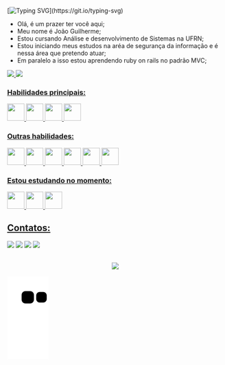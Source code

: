 [![Typing SVG](https://readme-typing-svg.demolab.com?font=Righteous&size=36&duration=1500&pause=1000&color=F70000&background=FFFFFF00&center=true&vCenter=true&multiline=true&width=700&height=100&lines=Ol%C3%A1+sou+o+Jo%C3%A3o;seja+bem+vindo+ao+meu+perfil!)](https://git.io/typing-svg)

- Olá, é um prazer ter você aqui;
- Meu nome é João Guilherme;
- Estou cursando Análise e desenvolvimento de Sistemas na UFRN;
- Estou iniciando meus estudos na aréa de segurança da informação e é nessa área que pretendo atuar;
- Em paralelo a isso estou aprendendo ruby on rails no padrão MVC;

<div>
<a href="https://github.com/JoaoGuilhermeMA">
<img height="180em" src="https://github-readme-stats.vercel.app/api/top-langs/?username=joaoguilhermema&layout=compact&langs_count=7&theme=dracula"/>
<img height="180em" src="https://github-readme-stats.vercel.app/api?username=JoaoGuilhermeMA&show_icons=true&theme=dracula&include_all_commits=true&count_private=true"/>
</div>

### Habilidades principais:
<div>
 <img src="https://cdn.jsdelivr.net/gh/devicons/devicon/icons/cplusplus/cplusplus-original.svg" width="40" height="40"/>
 <img src="https://cdn.jsdelivr.net/gh/devicons/devicon/icons/ruby/ruby-original.svg" width="40" height="40"/>
 <img src="https://cdn.jsdelivr.net/gh/devicons/devicon/icons/rails/rails-original-wordmark.svg" width="40" height="40"/> 
 <img src="https://cdn.jsdelivr.net/gh/devicons/devicon/icons/git/git-plain-wordmark.svg" width="40" height="40"/>
</div>

### Outras habilidades:
<div>
 <img src="https://cdn.jsdelivr.net/gh/devicons/devicon/icons/mysql/mysql-original-wordmark.svg" width="40" height="40"/>          
 <img src="https://cdn.jsdelivr.net/gh/devicons/devicon/icons/html5/html5-plain-wordmark.svg" width="40" height="40"/>
 <img src="https://cdn.jsdelivr.net/gh/devicons/devicon/icons/css3/css3-original.svg" width="40" height="40"/>
 <img src="https://cdn.jsdelivr.net/gh/devicons/devicon/icons/java/java-original-wordmark.svg" width="40" height="40"/>
 <img src="https://cdn.jsdelivr.net/gh/devicons/devicon/icons/androidstudio/androidstudio-plain-wordmark.svg" width="40" height="40"/>
 <img src="https://cdn.jsdelivr.net/gh/devicons/devicon/icons/python/python-original-wordmark.svg" width="40" height="40"/>
</div>         

### Estou estudando no momento:
<div>
 <img src="https://cdn.jsdelivr.net/gh/devicons/devicon/icons/redhat/redhat-plain-wordmark.svg" width="40" height="40"/>
 <img src="https://cdn.jsdelivr.net/gh/devicons/devicon/icons/javascript/javascript-plain.svg" width="40" height="40"/>
 <img src="https://cdn.jsdelivr.net/gh/devicons/devicon/icons/rails/rails-original-wordmark.svg" width="40" height="40"/> 
</div>          

## Contatos:

<div>
<a href="https://www.instagram.com/_joao._guilherme_/" target="_blank"><img src="https://img.shields.io/badge/-Instagram-%23E4405F?style=for-the-badge&logo=instagram&logoColor=white" target="_blank"></a>
<a href = "mailto:joomoreira36@gmail.com"><img src="https://img.shields.io/badge/Gmail-D14836?style=for-the-badge&logo=gmail&logoColor=white" target="_blank"></a>
<a href="https://www.linkedin.com/in/joao-guilherme-97877823b/" target="_blank"><img src="https://img.shields.io/badge/-LinkedIn-%230077B5?style=for-the-badge&logo=linkedin&logoColor=white" target="_blank"></a>   
<a href="https://twitter.com/JoaoGuiCRF" target="_blank"><img src="https://img.shields.io/badge/Twitter-1DA1F2?style=for-the-badge&logo=twitter&logoColor=white" target="_blank"></a>
</div>
 </br>
  
 <p align="center">   <img alingn="center" src="https://profile-counter.glitch.me/JoaoGuilhermeMA/count.svg" /></p>

![snake gif](https://github.com/JoaoGuilhermeMA/JoaoGuilhermeMA/blob/output/github-contribution-grid-snake.svg)
